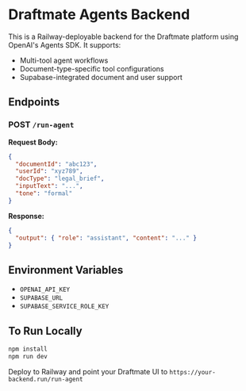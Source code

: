 # Draftmate Agents Backend

This is a Railway-deployable backend for the Draftmate platform using OpenAI's Agents SDK. It supports:

- Multi-tool agent workflows
- Document-type-specific tool configurations
- Supabase-integrated document and user support

## Endpoints

### POST `/run-agent`
**Request Body:**
```json
{
  "documentId": "abc123",
  "userId": "xyz789",
  "docType": "legal_brief",
  "inputText": "...",
  "tone": "formal"
}
```
**Response:**
```json
{
  "output": { "role": "assistant", "content": "..." }
}
```

## Environment Variables
- `OPENAI_API_KEY`
- `SUPABASE_URL`
- `SUPABASE_SERVICE_ROLE_KEY`

## To Run Locally
```bash
npm install
npm run dev
```

Deploy to Railway and point your Draftmate UI to `https://your-backend.run/run-agent`
